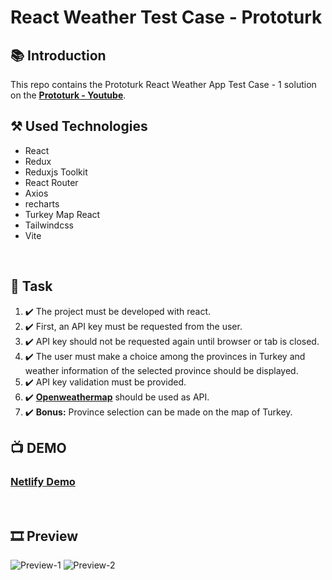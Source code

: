 # **React Weather Test Case - Prototurk**


## :books: **Introduction** 

This repo contains the Prototurk React Weather App Test Case - 1 solution on the **[Prototurk - Youtube](https://www.youtube.com/watch?v=tFg3mb7BpFE "Prototurk")**.

## :hammer_and_pick: **Used Technologies** 
- React
- Redux
- Reduxjs Toolkit
- React Router
- Axios
- recharts
- Turkey Map React
- Tailwindcss
- Vite
<br>

## :briefcase: **Task**

1. :heavy_check_mark: The project must be developed with react.
2. :heavy_check_mark: First, an API key must be requested from the user.
3. :heavy_check_mark: API key should not be requested again until browser or tab is closed.
4. :heavy_check_mark: The user must make a choice among the provinces in Turkey and weather information of the selected province should be displayed.
5. :heavy_check_mark: API key validation must be provided.
5. :heavy_check_mark: **[Openweathermap](https://openweathermap.org/ "Openweathermap")** should be used as API.
8. :heavy_check_mark: **Bonus:** Province selection can be made on the map of Turkey.


## :tv: **DEMO**

### [Netlify Demo]()

<br>

## :film_strip: **Preview**

![Preview-1](/src/assets/readme-imgs/preview-1.gif "Gif-1")
![Preview-2](/src/assets/readme-imgs/preview-2.gif "Gif-2")